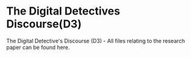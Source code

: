 # The Digital Detectives Discourse(D3)
The Digital Detective's Discourse (D3) - All files relating to the research paper can be found here. 
